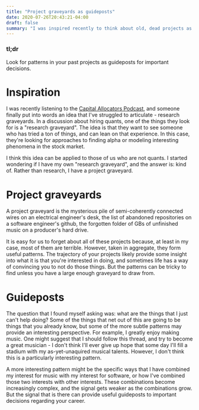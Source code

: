 ```yaml
---
title: "Project graveyards as guideposts"
date: 2020-07-26T20:43:21-04:00
draft: false
summary: "I was inspired recently to think about old, dead projects as guideposts based on another idea: reasearch graveyards"
---
```


### tl;dr

Look for patterns in your past projects as guideposts for important decisions.

# Inspiration

I was recently listening to the [Capital Allocators Podcast](https://capitalallocatorspodcast.com/2019/06/09/osam/), and someone finally put into words an idea that I've struggled to articulate - research graveyards. In a discussion about hiring quants, one of the things they look for is a "research graveyard". The idea is that they want to see someone who has tried a ton of things, and can lean on that experience. In this case, they're looking for approaches to finding alpha or modeling interesting phenomena in the stock market.

I think this idea can be applied to those of us who are not quants. I started wondering if I have my own "research graveyard", and the answer is: kind of. Rather than research, I have a project graveyard.

# Project graveyards

A project graveyard is the mysterious pile of semi-coherently connected wires on an electrical engineer's desk, the list of abandoned repositories on a software engineer's github, the forgotten folder of GBs of unfinished music on a producer's hard drive.

It is easy for us to forget about all of these projects because, at least in my case, most of them are terrible. However, taken in aggregate, they form useful patterns. The trajectory of your projects likely provide some insight into what it is that you're interested in doing, and sometimes life has a way of convincing you to not do those things. But the patterns can be tricky to find unless you have a large enough graveyard to draw from.

# Guideposts

The question that I found myself asking was: what are the things that I just can't help doing? Some of the things that net out of this are going to be things that you already know, but some of the more subtle patterns may provide an interesting perspective. For example, I greatly enjoy making music. One might suggest that I should follow this thread, and try to become a great musician - I don't think I'll ever give up hope that some day I'll fill a stadium with my as-yet-unaquired musical talents. However, I don't think this is a particularly interesting pattern.

A more interesting pattern might be the specific ways that I have combined my interest for music with my interest for software, or how I've combined those two interests with other interests. These combinations become increasingly complex, and the signal gets weaker as the combinations grow. But the signal that is there can provide useful guideposts to important decisions regarding your career.